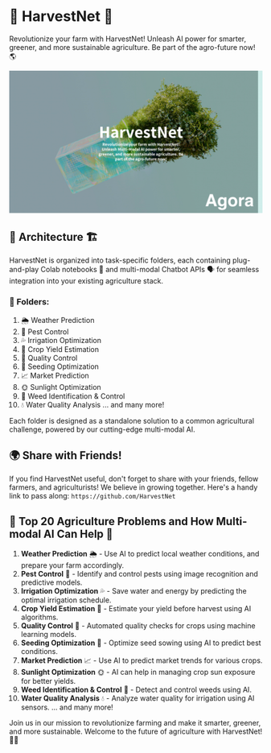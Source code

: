 # 🌾 HarvestNet 🌽 

Revolutionize your farm with HarvestNet! Unleash AI power for smarter, greener, and more sustainable agriculture. Be part of the agro-future now! 🌎

![Harvest net image banner](harvestNET.png)


## 🌱 Architecture 🏗️

HarvestNet is organized into task-specific folders, each containing plug-and-play Colab notebooks 📔 and multi-modal Chatbot APIs 🗣️ for seamless integration into your existing agriculture stack.

### 📁 Folders:

1. 🌦️ Weather Prediction
2. 🐜 Pest Control
3. 💦 Irrigation Optimization
4. 🌾 Crop Yield Estimation
5. 🍎 Quality Control
6. 🌱 Seeding Optimization
7. 📈 Market Prediction
8. 🌞 Sunlight Optimization
9. 🌾 Weed Identification & Control
10. 💧 Water Quality Analysis
... and many more!

Each folder is designed as a standalone solution to a common agricultural challenge, powered by our cutting-edge multi-modal AI.

## 🌍 Share with Friends!

If you find HarvestNet useful, don't forget to share with your friends, fellow farmers, and agriculturists! We believe in growing together. Here's a handy link to pass along: `https://github.com/HarvestNet`

## 🚜 Top 20 Agriculture Problems and How Multi-modal AI Can Help 🌱

1. **Weather Prediction** 🌦️ - Use AI to predict local weather conditions, and prepare your farm accordingly.
2. **Pest Control** 🐜 - Identify and control pests using image recognition and predictive models.
3. **Irrigation Optimization** 💦 - Save water and energy by predicting the optimal irrigation schedule.
4. **Crop Yield Estimation** 🌾 - Estimate your yield before harvest using AI algorithms.
5. **Quality Control** 🍎 - Automated quality checks for crops using machine learning models.
6. **Seeding Optimization** 🌱 - Optimize seed sowing using AI to predict best conditions.
7. **Market Prediction** 📈 - Use AI to predict market trends for various crops.
8. **Sunlight Optimization** 🌞 - AI can help in managing crop sun exposure for better yields.
9. **Weed Identification & Control** 🌾 - Detect and control weeds using AI.
10. **Water Quality Analysis** 💧 - Analyze water quality for irrigation using AI sensors.
... and many more!

Join us in our mission to revolutionize farming and make it smarter, greener, and more sustainable. Welcome to the future of agriculture with HarvestNet! 🌾🚀
